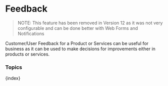 <!-- add-breadcrumbs -->
# Feedback

> NOTE: This feature has been removed in Version 12 as it was not very configurable and can be done better with Web Forms and Notifications

Customer/User Feedback for a Product or Services can be useful for business as it can be used to make decisions for improvements either in products or services.

### Topics

{index}
